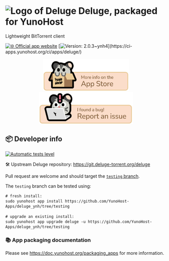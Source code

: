 <!--
N.B.: This README was automatically generated by <https://github.com/YunoHost/apps_tools/blob/main/readme_generator>
It shall NOT be edited by hand.
-->

<h1>
  <img src="https://raw.githubusercontent.com/YunoHost/apps/main/logos/deluge.png" width="32px" alt="Logo of Deluge">
  Deluge, packaged for YunoHost
</h1>

Lightweight BitTorrent client

[![🌐 Official app website](https://img.shields.io/badge/Official_app_website-darkgreen?style=for-the-badge)](https://www.deluge-torrent.org/)
[![Version: 2.0.3~ynh4](https://img.shields.io/badge/Version-2.0.3~ynh4-rgba(0,150,0,1)?style=for-the-badge)](https://ci-apps.yunohost.org/ci/apps/deluge/)

<div align="center">
<a href="https://apps.yunohost.org/app/deluge"><img height="100px" src="https://github.com/YunoHost/yunohost-artwork/raw/refs/heads/main/badges/neopossum-badges/badge_more_info_on_the_appstore.svg"/></a>
<a href="https://github.com/YunoHost-Apps/deluge_ynh/issues"><img height="100px" src="https://github.com/YunoHost/yunohost-artwork/raw/refs/heads/main/badges/neopossum-badges/badge_report_an_issue.svg"/></a>
</div>

## 📦 Developer info

[![Automatic tests level](https://apps.yunohost.org/badge/cilevel/deluge)](https://ci-apps.yunohost.org/ci/apps/deluge/)

🛠️ Upstream Deluge repository: <https://git.deluge-torrent.org/deluge>

Pull request are welcome and should target the [`testing` branch](https://github.com/YunoHost-Apps/deluge_ynh/tree/testing).

The `testing` branch can be tested using:
```
# fresh install:
sudo yunohost app install https://github.com/YunoHost-Apps/deluge_ynh/tree/testing

# upgrade an existing install:
sudo yunohost app upgrade deluge -u https://github.com/YunoHost-Apps/deluge_ynh/tree/testing
```

### 📚 App packaging documentation

Please see <https://doc.yunohost.org/packaging_apps> for more information.